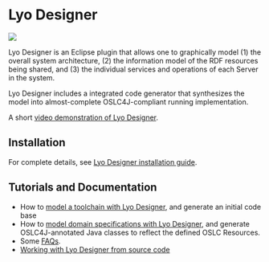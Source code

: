 # Lyo Designer

[![](https://img.shields.io/jenkins/s/https/ci.eclipse.org/lyo/job/lyo-designer-master.svg)](https://ci.eclipse.org/lyo/job/lyo-designer-master/)


Lyo Designer is an Eclipse plugin that allows one to graphically model (1) the overall system architecture, (2) the information model of the RDF resources being shared, and (3) the individual services and operations of each Server in the system. 

Lyo Designer includes a integrated code generator that synthesizes the model into almost-complete OSLC4J-compliant running implementation.

A short [video demonstration of Lyo Designer](https://www.youtube.com/watch?v=tZxPzlSTdeM).

## Installation

For complete details, see [Lyo Designer installation guide](http://oslc.github.io/developing-oslc-applications/eclipse_lyo/install-lyo-designer.html).

## Tutorials and Documentation

* How to [model a toolchain with Lyo Designer](http://oslc.github.io/developing-oslc-applications/eclipse_lyo/toolchain-modelling-workshop.html), and generate an initial code base
* How to [model domain specifications with Lyo Designer](http://oslc.github.io/developing-oslc-applications/eclipse_lyo/domain-specification-modelling-workshop.html), and generate OSLC4J-annotated Java classes to reflect the defined OSLC Resources. 
* Some [FAQs](https://github.com/eclipse/lyo.designer/wiki/FAQ).
* [Working with Lyo Designer from source code](https://github.com/eclipse/lyo.designer/wiki/Working-from-Source-Code)
